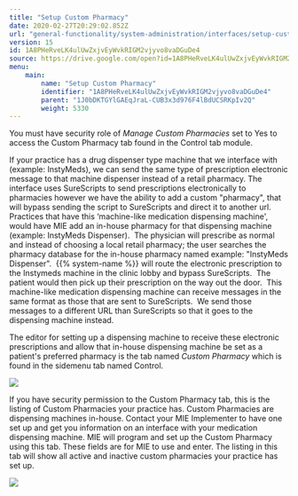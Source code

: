 ```yaml
---
title: "Setup Custom Pharmacy"
date: 2020-02-27T20:29:02.852Z
url: "general-functionality/system-administration/interfaces/setup-custom-pharmacy.html"
version: 15
id: 1A8PHeRveLK4ulUwZxjvEyWvkRIGM2vjyvo8vaDGuDe4
source: https://drive.google.com/open?id=1A8PHeRveLK4ulUwZxjvEyWvkRIGM2vjyvo8vaDGuDe4
menu:
    main:
        name: "Setup Custom Pharmacy"
        identifier: "1A8PHeRveLK4ulUwZxjvEyWvkRIGM2vjyvo8vaDGuDe4"
        parent: "1J0bDKTGYlGAEqJraL-CUB3x3d976F4lBdUCSRKpIv2Q"
        weight: 5330
---
```

You must have security role of *Manage Custom Pharmacies* set to Yes to access the Custom Pharmacy tab found in the Control tab module.

If your practice has a drug dispenser type machine that we interface with (example: InstyMeds), we can send the same type of prescription electronic message to that machine dispenser instead of a retail pharmacy. The interface uses SureScripts to send prescriptions electronically to pharmacies however we have the ability to add a custom "pharmacy", that will bypass sending the script to SureScripts and direct it to another url.   Practices that have this ‘machine-like medication dispensing machine', would have MIE add an in-house pharmacy for that dispensing machine (example: InstyMeds Dispenser).  The physician will prescribe as normal and instead of choosing a local retail pharmacy; the user searches the pharmacy database for the in-house pharmacy named example: "InstyMeds Dispenser".  {{% system-name %}} will route the electronic prescription to the Instymeds machine in the clinic lobby and bypass SureScripts.  The patient would then pick up their prescription on the way out the door.  This machine-like medication dispensing machine can receive messages in the same format as those that are sent to SureScripts.  We send those messages to a different URL than SureScripts so that it goes to the dispensing machine instead.

The editor for setting up a dispensing machine to receive these electronic prescriptions and allow that in-house dispensing machine be set as a patient's preferred pharmacy is the tab named *Custom Pharmacy* which is found in the sidemenu tab named Control.

![](../../../external_files/07267c3f6aedcf5e4d21973829a91c13.png)

If you have security permission to the Custom Pharmacy tab, this is the listing of Custom Pharmacies your practice has. Custom Pharmacies are dispensing machines in-house. Contact your MIE Implementer to have one set up and get you information on an interface with your medication dispensing machine. MIE will program and set up the Custom Pharmacy using this tab. These fields are for MIE to use and enter. The listing in this tab will show all active and inactive custom pharmacies your practice has set up.

![](../../../external_files/799d81366bb75393d740558b3868573d.png)

